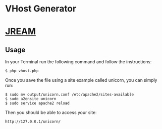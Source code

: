 # VHost Generator
# [JREAM](http://jream.com)

## Usage
In your Terminal run the following command and follow the instructions:

    $ php vhost.php

Once you save the file using a site example called unicorn, you can simply run:

    $ sudo mv output/unicorn.conf /etc/apache2/sites-available
    $ sudo a2ensite unicorn
    $ sudo service apache2 reload

Then you should be able to access your site:

    http://127.0.0.1/unicorn/